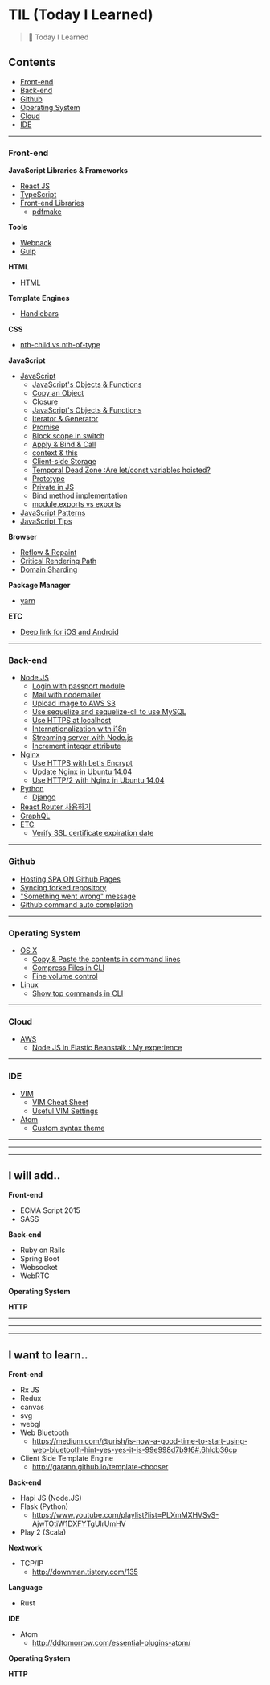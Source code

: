# TIL (Today I Learned)
> 📝 Today I Learned

## Contents
- [Front-end](#front-end)
- [Back-end](#back-end)
- [Github](#github)
- [Operating System](#operating-system)
- [Cloud](#cloud)
- [IDE](#ide)

<hr />

### Front-end

__JavaScript Libraries & Frameworks__
- [React JS](https://github.com/wonism/TIL/tree/master/front-end/reactjs)
- [TypeScript](https://github.com/wonism/TIL/tree/master/front-end/typescript)
- [Front-end Libraries](https://github.com/wonism/TIL/tree/master/front-end/libraries)
  - [pdfmake](https://github.com/wonism/TIL/tree/master/front-end/libraries/pdfmake)

__Tools__
- [Webpack](https://github.com/wonism/TIL/tree/master/front-end/webpack)
- [Gulp](https://github.com/wonism/TIL/tree/master/front-end/gulp)

__HTML__
- [HTML](https://github.com/wonism/TIL/tree/master/front-end/html)

__Template Engines__
- [Handlebars](https://github.com/wonism/TIL/tree/master/front-end/handlebars)

__CSS__
- [nth-child vs nth-of-type](https://github.com/wonism/TIL/tree/master/front-end/css/nth-child-nth-of-type.md)

__JavaScript__
- [JavaScript](https://github.com/wonism/TIL/tree/master/front-end/javascript)
  - [JavaScript's Objects & Functions](https://github.com/wonism/TIL/blob/master/front-end/javascript/object-and-function.md)
  - [Copy an Object](https://github.com/wonism/TIL/blob/master/front-end/javascript/copy-object.md)
  - [Closure](https://github.com/wonism/TIL/blob/master/front-end/javascript/closure.md)
  - [JavaScript's Objects & Functions](https://github.com/wonism/TIL/blob/master/front-end/javascript/object-and-function.md)
  - [Iterator & Generator](https://github.com/wonism/TIL/blob/master/front-end/javascript/iterator-generator.md)
  - [Promise](https://github.com/wonism/TIL/blob/master/front-end/javascript/promise.md)
  - [Block scope in switch](https://github.com/wonism/TIL/blob/master/front-end/javascript/block-scope-in-switch.md)
  - [Apply & Bind & Call](https://github.com/wonism/TIL/blob/master/front-end/javascript/apply-bind-call.md)
  - [context & this](https://github.com/wonism/TIL/blob/master/front-end/javascript/context-and-scope.md)
  - [Client-side Storage](https://github.com/wonism/TIL/tree/master/front-end/javascript/client-storage.md)
  - [Temporal Dead Zone :Are let/const variables hoisted?](https://github.com/wonism/TIL/tree/master/front-end/javascript/tdz.md)
  - [Prototype](https://github.com/wonism/TIL/tree/master/front-end/javascript/prototype.md)
  - [Private in JS](https://github.com/wonism/TIL/tree/master/front-end/javascript/private.md)
  - [Bind method implementation](https://github.com/wonism/TIL/tree/master/front-end/javascript/bind-implementation.md)
  - [module.exports vs exports](https://github.com/wonism/TIL/tree/master/front-end/javascript/module-exports-and-exports.md)
- [JavaScript Patterns](https://github.com/wonism/TIL/tree/master/front-end/jspattern)
- [JavaScript Tips](https://github.com/wonism/TIL/tree/master/front-end/js-tips)

__Browser__
- [Reflow & Repaint](https://github.com/wonism/TIL/blob/master/front-end/browser/reflow-repaint.md)
- [Critical Rendering Path](https://github.com/wonism/TIL/blob/master/front-end/browser/critical-rendering-path.md)
- [Domain Sharding](https://github.com/wonism/TIL/blob/master/front-end/browser/domain-sharding.md)

__Package Manager__
- [yarn](https://github.com/wonism/TIL/blob/master/front-end/package-manager/yarn.md)

__ETC__
- [Deep link for iOS and Android](https://github.com/wonism/TIL/tree/master/front-end/deep-link)

<hr />

### Back-end
- [Node.JS](https://github.com/wonism/TIL/tree/master/back-end/nodejs)
  - [Login with passport module](https://github.com/wonism/TIL/tree/master/back-end/nodejs/passport-example)
  - [Mail with nodemailer](https://github.com/wonism/TIL/tree/master/back-end/nodejs/nodemailer-example)
  - [Upload image to AWS S3](https://github.com/wonism/TIL/tree/master/back-end/nodejs/s3-image-upload)
  - [Use sequelize and sequelize-cli to use MySQL](https://github.com/wonism/TIL/tree/master/back-end/nodejs/sequelize-cli-example)
  - [Use HTTPS at localhost](https://github.com/wonism/TIL/tree/master/back-end/nodejs/https-localhost)
  - [Internationalization with i18n](https://github.com/wonism/TIL/tree/master/back-end/nodejs/i18n)
  - [Streaming server with Node.js](https://github.com/wonism/TIL/tree/master/back-end/nodejs/streaming-server)
  - [Increment integer attribute](https://github.com/wonism/TIL/tree/master/back-end/nodejs/sequelize-increase-integer-column)
- [Nginx](https://github.com/wonism/TIL/tree/master/back-end/nginx)
  - [Use HTTPS with Let's Encrypt](https://github.com/wonism/TIL/tree/master/back-end/nginx/lets-encrypt-example)
  - [Update Nginx in Ubuntu 14.04](https://github.com/wonism/TIL/tree/master/back-end/nginx/update-nginx)
  - [Use HTTP/2 with Nginx in Ubuntu 14.04](https://github.com/wonism/TIL/tree/master/back-end/nginx/http2)
- [Python](https://github.com/wonism/TIL/tree/master/back-end/python)
  - [Django](https://github.com/wonism/TIL/tree/master/back-end/python/django)
- [React Router 사용하기](https://github.com/wonism/TIL/tree/master/back-end/react-router)
- [GraphQL](https://github.com/wonism/TIL/tree/master/back-end/graph-ql)
- [ETC](https://github.com/wonism/TIL/tree/master/back-end/etc)
  - [Verify SSL certificate expiration date](https://github.com/wonism/TIL/blob/master/back-end/etc/verify-ssl-exdate.md)

<hr />

### Github
- [Hosting SPA ON Github Pages](https://github.com/wonism/TIL/tree/master/github/hosting-spa)
- [Syncing forked repository](https://github.com/wonism/TIL/tree/master/github/sync-forked-repository)
- ["Something went wrong" message](https://github.com/wonism/TIL/tree/master/github/something-went-wrong)
- [Github command auto completion](https://github.com/wonism/TIL/tree/master/github/git-command-completion)

<hr />

### Operating System
- [OS X](https://github.com/wonism/TIL/tree/master/os/osx)
  - [Copy & Paste the contents in command lines](https://github.com/wonism/TIL/tree/master/os/osx/pbcopy)
  - [Compress Files in CLI](https://github.com/wonism/TIL/tree/master/os/osx/compress-files)
  - [Fine volume control](https://github.com/wonism/TIL/tree/master/os/osx/control-volume)
- [Linux](https://github.com/wonism/TIL/tree/master/os/linux)
  - [Show top commands in CLI](https://github.com/wonism/TIL/tree/master/os/linux/top-commands)

<hr />

### Cloud
- [AWS](https://github.com/wonism/TIL/tree/master/cloud/aws)
  - [Node JS in Elastic Beanstalk : My experience](https://github.com/wonism/TIL/tree/master/cloud/aws/node-js)

<hr />

### IDE
- [VIM](https://github.com/wonism/TIL/tree/master/vim)
  - [VIM Cheat Sheet](https://github.com/wonism/TIL/blob/master/ide/vim/cheat-sheet.md)
  - [Useful VIM Settings](https://github.com/wonism/TIL/blob/master/ide/vim/settings.md)
- [Atom](https://github.com/wonism/TIL/tree/master/atom)
  - [Custom syntax theme](https://github.com/wonism/TIL/blob/master/atom/custom-syntax-theme.md)

<hr />
<hr />
<hr />

## I will add..
__Front-end__
- ECMA Script 2015
- SASS

__Back-end__
- Ruby on Rails
- Spring Boot
- Websocket
- WebRTC

__Operating System__

__HTTP__


<hr />
<hr />
<hr />

## I want to learn..
__Front-end__
- Rx JS
- Redux
- canvas
- svg
- webgl
- Web Bluetooth
  - https://medium.com/@urish/is-now-a-good-time-to-start-using-web-bluetooth-hint-yes-yes-it-is-99e998d7b9f6#.6hlob36cp
- Client Side Template Engine
  - http://garann.github.io/template-chooser

__Back-end__
- Hapi JS (Node.JS)
- Flask (Python)
  - https://www.youtube.com/playlist?list=PLXmMXHVSvS-AjwTOtiW1DXFYTgUlrUmHV
- Play 2 (Scala)

__Nextwork__
- TCP/IP
  - http://downman.tistory.com/135

__Language__
- Rust

__IDE__
- Atom
  - http://ddtomorrow.com/essential-plugins-atom/

__Operating System__

__HTTP__

